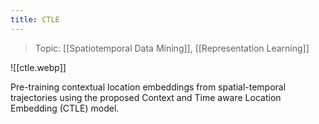 ```yaml
---
title: CTLE
---
```

> Topic: [[Spatiotemporal Data Mining]], [[Representation Learning]]

![[ctle.webp]]

Pre-training contextual location embeddings from spatial-temporal trajectories using the proposed Context and Time aware Location Embedding (CTLE) model.